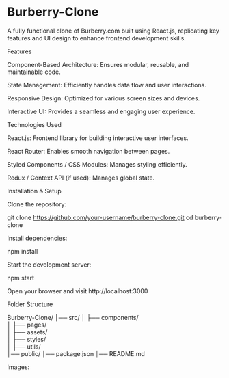 # Burberry-Clone
A fully functional clone of Burberry.com built using React.js, replicating key features and UI design to enhance frontend development skills.

Features

Component-Based Architecture: Ensures modular, reusable, and maintainable code.

State Management: Efficiently handles data flow and user interactions.

Responsive Design: Optimized for various screen sizes and devices.

Interactive UI: Provides a seamless and engaging user experience.

Technologies Used

React.js: Frontend library for building interactive user interfaces.

React Router: Enables smooth navigation between pages.

Styled Components / CSS Modules: Manages styling efficiently.

Redux / Context API (if used): Manages global state.

Installation & Setup

Clone the repository:

git clone https://github.com/your-username/burberry-clone.git
cd burberry-clone

Install dependencies:

npm install

Start the development server:

npm start

Open your browser and visit http://localhost:3000

Folder Structure

Burberry-Clone/
│── src/
│   ├── components/  
│   ├── pages/       
│   ├── assets/      
│   ├── styles/     
│   ├── utils/       
│── public/
│── package.json
│── README.md

Images:
